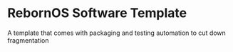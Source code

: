 # RebornOS Software Template
A template that comes with packaging and testing automation to cut down fragmentation
